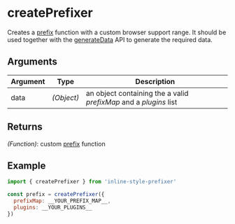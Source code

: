 # createPrefixer

Creates a [prefix](prefix.md) function with a custom browser support range. It should be used together with the [generateData](generator/generateData.md) API to generate the required data.

## Arguments
| Argument | Type | Description |
| --- | --- | --- |
| data | *(Object)* | an object containing the a valid *prefixMap* and a *plugins* list |

## Returns
*(Function)*: custom [prefix](prefix.md) function

## Example
```javascript
import { createPrefixer } from 'inline-style-prefixer'

const prefix = createPrefixer({
  prefixMap: __YOUR_PREFIX_MAP__,
  plugins: __YOUR_PLUGINS__
})
```
